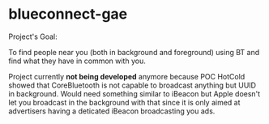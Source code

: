 blueconnect-gae
===============

Project's Goal:

To find people near you (both in background and foreground) using BT and find what they have in common with you.

Project currently __not being developed__ anymore because POC HotCold showed that CoreBluetooth is not capable to broadcast anything but UUID in background. Would need something similar to iBeacon but Apple doesn't let you broadcast in the background with that since it is only aimed at advertisers having a deticated iBeacon broadcasting you ads.
